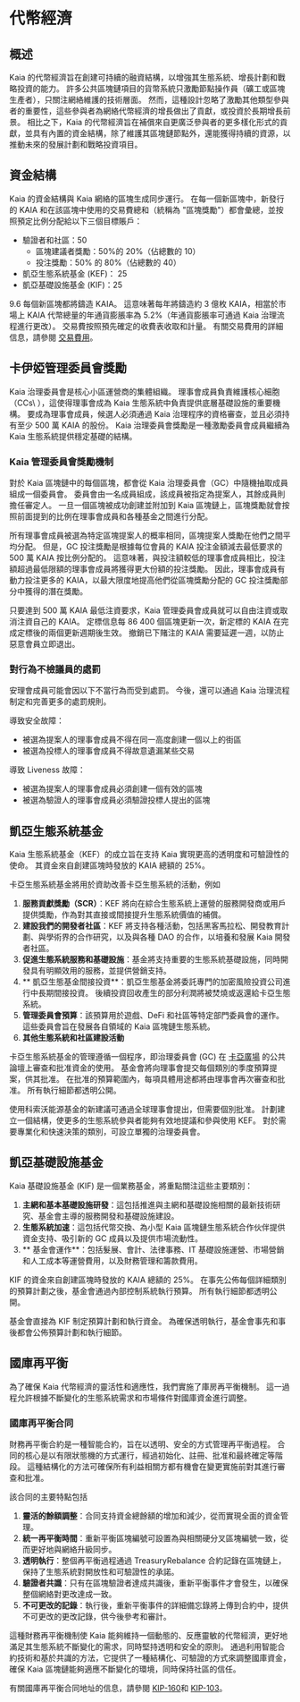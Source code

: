 # 代幣經濟

## 概述<a id="overview"></a>

Kaia 的代幣經濟旨在創建可持續的融資結構，以增強其生態系統、增長計劃和戰略投資的能力。 許多公共區塊鏈項目的貨幣系統只激勵節點操作員（礦工或區塊生產者），只關注網絡維護的技術層面。 然而，這種設計忽略了激勵其他類型參與者的重要性，這些參與者為網絡代幣經濟的增長做出了貢獻，或投資於長期增長前景。 相比之下，Kaia 的代幣經濟旨在補償來自更廣泛參與者的更多樣化形式的貢獻，並具有內置的資金結構，除了維護其區塊鏈節點外，還能獲得持續的資源，以推動未來的發展計劃和戰略投資項目。

## 資金結構<a id="funding-structure"></a>

Kaia 的資金結構與 Kaia 網絡的區塊生成同步運行。 在每一個新區塊中，新發行的 KAIA 和在該區塊中使用的交易費總和（統稱為 "區塊獎勵"）都會彙總，並按照預定比例分配給以下三個目標賬戶：

- 驗證者和社區：50
  - 區塊建議者獎勵：50%的 20%（佔總數的 10）
  - 投注獎勵：50% 的 80%（佔總數的 40）
- 凱亞生態系統基金 (KEF)： 25
- 凱亞基礎設施基金 (KIF)：25

9.6 每個新區塊都將鑄造 KAIA。 這意味著每年將鑄造約 3 億枚 KAIA，相當於市場上 KAIA 代幣總量的年通貨膨脹率為 5.2%（年通貨膨脹率可通過 Kaia 治理流程進行更改）。 交易費按照預先確定的收費表收取和計量。 有關交易費用的詳細信息，請參閱 [交易費用](transaction-fees/transaction-fees.md)。

## 卡伊婭管理委員會獎勵<a id="kaia-governance-council-reward"></a>

Kaia 治理委員會是核心小區運營商的集體組織。 理事會成員負責維護核心細胞（CCs\ ），這使得理事會成為 Kaia 生態系統中負責提供底層基礎設施的重要機構。 要成為理事會成員，候選人必須通過 Kaia 治理程序的資格審查，並且必須持有至少 500 萬 KAIA 的股份。 Kaia 治理委員會獎勵是一種激勵委員會成員繼續為 Kaia 生態系統提供穩定基礎的結構。

### Kaia 管理委員會獎勵機制<a id="kaia-governance-council-reward-mechanism"></a>

對於 Kaia 區塊鏈中的每個區塊，都會從 Kaia 治理委員會（GC）中隨機抽取成員組成一個委員會。 委員會由一名成員組成，該成員被指定為提案人，其餘成員則擔任審定人。 一旦一個區塊被成功創建並附加到 Kaia 區塊鏈上，區塊獎勵就會按照前面提到的比例在理事會成員和各種基金之間進行分配。

所有理事會成員被選為特定區塊提案人的概率相同，區塊提案人獎勵在他們之間平均分配。 但是，GC 投注獎勵是根據每位會員的 KAIA 投注金額減去最低要求的 500 萬 KAIA 按比例分配的。 這意味著，與投注額較低的理事會成員相比，投注額超過最低限額的理事會成員將獲得更大份額的投注獎勵。 因此，理事會成員有動力投注更多的 KAIA，以最大限度地提高他們從區塊獎勵分配的 GC 投注獎勵部分中獲得的潛在獎勵。

只要達到 500 萬 KAIA 最低注資要求，Kaia 管理委員會成員就可以自由注資或取消注資自己的 KAIA。 定標信息每 86 400 個區塊更新一次，新定標的 KAIA 在完成定標後的兩個更新週期後生效。 撤銷已下賭注的 KAIA 需要延遲一週，以防止惡意會員立即退出。

### 對行為不檢議員的處罰<a id="penalty-for-misbehaving-council-members"></a>

安理會成員可能會因以下不當行為而受到處罰。 今後，還可以通過 Kaia 治理流程制定和完善更多的處罰規則。

導致安全故障：

- 被選為提案人的理事會成員不得在同一高度創建一個以上的街區
- 被選為投標人的理事會成員不得故意遺漏某些交易

導致 Liveness 故障：

- 被選為提案人的理事會成員必須創建一個有效的區塊
- 被選為驗證人的理事會成員必須驗證投標人提出的區塊

## 凱亞生態系統基金<a id="kaia-ecosystem-fund"></a>

Kaia 生態系統基金（KEF）的成立旨在支持 Kaia 實現更高的透明度和可驗證性的使命。 其資金來自創建區塊時發放的 KAIA 總額的 25%。

卡亞生態系統基金將用於資助改善卡亞生態系統的活動，例如

1. **服務貢獻獎勵（SCR）**：KEF 將向在綜合生態系統上運營的服務開發商或用戶提供獎勵，作為對其直接或間接提升生態系統價值的補償。
2. **建設我們的開發者社區**：KEF 將支持各種活動，包括黑客馬拉松、開發教育計劃、與學術界的合作研究，以及與各種 DAO 的合作，以培養和發展 Kaia 開發者社區。
3. **促進生態系統服務和基礎設施**：基金將支持重要的生態系統基礎設施，同時開發具有明顯效用的服務，並提供營銷支持。
4. \*\* 凱亞生態基金間接投資\*\*：凱亞生態基金將委託專門的加密風險投資公司進行中長期間接投資。 後續投資回收產生的部分利潤將被焚燒或返還給卡亞生態系統。
5. **管理委員會預算**：該預算用於遊戲、DeFi 和社區等特定部門委員會的運作。 這些委員會旨在發展各自領域的 Kaia 區塊鏈生態系統。
6. **其他生態系統和社區建設活動**

卡亞生態系統基金的管理遵循一個程序，即治理委員會 (GC) 在 [卡亞廣場](https://square.klaytn.foundation/Home) 的公共論壇上審查和批准資金的使用。 基金會將向理事會提交每個類別的季度預算提案，供其批准。 在批准的預算範圍內，每項具體用途都將由理事會再次審查和批准。 所有執行細節都透明公開。

使用科索沃能源基金的新建議可通過全球理事會提出，但需要個別批准。 計劃建立一個結構，使更多的生態系統參與者能夠有效地提議和參與使用 KEF。 對於需要專業化和快速決策的類別，可設立單獨的治理委員會。

## 凱亞基礎設施基金<a id="kaia-infrastructure-fund"></a>

Kaia 基礎設施基金 (KIF) 是一個業務基金，將重點關注這些主要類別：

1. **主網和基本基礎設施研發**：這包括推進與主網和基礎設施相關的最新技術研究、基金會主導的服務開發和基礎設施建設。
2. **生態系統加速**：這包括代幣交換、為小型 Kaia 區塊鏈生態系統合作伙伴提供資金支持、吸引新的 GC 成員以及提供市場流動性。
3. \*\* 基金會運作\*\*：包括髮展、會計、法律事務、IT 基礎設施運營、市場營銷和人工成本等運營費用，以及財務管理和籌款費用。

KIF 的資金來自創建區塊時發放的 KAIA 總額的 25%。 在事先公佈每個詳細類別的預算計劃之後，基金會通過內部控制系統執行預算。 所有執行細節都透明公開。

基金會直接為 KIF 制定預算計劃和執行資金。 為確保透明執行，基金會事先和事後都會公佈預算計劃和執行細節。

## 國庫再平衡

為了確保 Kaia 代幣經濟的靈活性和適應性，我們實施了庫房再平衡機制。 這一過程允許根據不斷變化的生態系統需求和市場條件對國庫資金進行調整。

### 國庫再平衡合同

財務再平衡合約是一種智能合約，旨在以透明、安全的方式管理再平衡過程。 合同的核心是以有限狀態機的方式運行，經過初始化、註冊、批准和最終確定等階段。 這種結構化的方法可確保所有利益相關方都有機會在變更實施前對其進行審查和批准。

該合同的主要特點包括

1. **靈活的餘額調整**：合同支持資金總餘額的增加和減少，從而實現全面的資金管理。
2. **統一再平衡時間**：重新平衡區塊編號可設置為與相關硬分叉區塊編號一致，從而更好地與網絡升級同步。
3. **透明執行**：整個再平衡過程通過 TreasuryRebalance 合約記錄在區塊鏈上，保持了生態系統對開放性和可驗證性的承諾。
4. **驗證者共識**：只有在區塊驗證者達成共識後，重新平衡事件才會發生，以確保整個網絡對更改達成一致。
5. **不可更改的記錄**：執行後，重新平衡事件的詳細備忘錄將上傳到合約中，提供不可更改的更改記錄，供今後參考和審計。

這種財務再平衡機制使 Kaia 能夠維持一個動態的、反應靈敏的代幣經濟，更好地滿足其生態系統不斷變化的需求，同時堅持透明和安全的原則。 通過利用智能合約技術和基於共識的方法，它提供了一種結構化、可驗證的方式來調整國庫資金，確保 Kaia 區塊鏈能夠適應不斷變化的環境，同時保持社區的信任。

有關國庫再平衡合同地址的信息，請參閱 [KIP-160](./governance/governance-by-kip.md#kip-160-an-update-on-treasury-fund-rebalancing-)和 [KIP-103](./governance/governance-by-kip.md#kip-103-treasury-fund-rebalancing-)。
